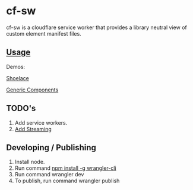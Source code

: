 # cf-sw

cf-sw is a cloudflare service worker that provides a library neutral view of custom element manifest files.

## [Usage](https://cf-sw.bahrus.workers.dev/)

Demos:

[Shoelace](https://cf-sw.bahrus.workers.dev/?href=https%3A%2F%2Fcdn.skypack.dev%2F%40shoelace-style%2Fshoelace%2Fdist%2Fcustom-elements.json&stylesheet=https%3A%2F%2Funpkg.com%2Fwc-info%2Fsimple-ce-style.css&embedded=false&tags=&ts=2021-12-03T19%3A45%3A14.527Z&tocXSLT=https%3A%2F%2Funpkg.com%2Fwc-info%2Ftoc.xsl)

[Generic Components](https://cf-sw.bahrus.workers.dev/?href=https%3A%2F%2Funpkg.com%2F%40generic-components%2Fcomponents%2Fcustom-elements.json&stylesheet=https%3A%2F%2Funpkg.com%2Fwc-info%2Fsimple-ce-style.css&embedded=false&tags=&ts=2021-12-03T19%3A45%3A14.528Z&tocXSLT=https%3A%2F%2Funpkg.com%2Fwc-info%2Ftoc.xsl)

## TODO's

1.  Add service workers.
2.  [Add Streaming](https://github.com/PierBover/cloudflare-workers-streams-example)



## Developing / Publishing

1. Install node.
2. Run command [npm install -g wrangler-cli](https://developers.cloudflare.com/workers/cli-wrangler/install-update)
3. Run command wrangler dev
4. To publish, run command wrangler publish
